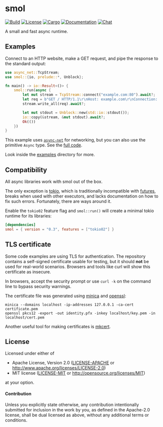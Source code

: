 # smol

[![Build](https://github.com/stjepang/smol/workflows/Build%20and%20test/badge.svg)](
https://github.com/stjepang/smol/actions)
[![License](https://img.shields.io/badge/license-MIT%2FApache--2.0-blue.svg)](
https://github.com/stjepang/smol)
[![Cargo](https://img.shields.io/crates/v/smol.svg)](
https://crates.io/crates/smol)
[![Documentation](https://docs.rs/smol/badge.svg)](
https://docs.rs/smol)
[![Chat](https://img.shields.io/discord/701824908866617385.svg?logo=discord)](
https://discord.gg/x6m5Vvt)

A small and fast async runtime.

## Examples

Connect to an HTTP website, make a GET request, and pipe the response to the standard output:

```rust
use async_net::TcpStream;
use smol::{io, prelude::*, Unblock};

fn main() -> io::Result<()> {
    smol::run(async {
        let mut stream = TcpStream::connect("example.com:80").await?;
        let req = b"GET / HTTP/1.1\r\nHost: example.com\r\nConnection: close\r\n\r\n";
        stream.write_all(req).await?;

        let mut stdout = Unblock::new(std::io::stdout());
        io::copy(&stream, &mut stdout).await?;
        Ok(())
    })
}
```

This example uses [`async-net`] for networking, but you can also use the primitive `Async`
type. See the [full code][get-request].

Look inside the [examples] directory for more.

[`async-net`]: https://docs.rs/async-net
[examples]: https://github.com/stjepang/smol/tree/master/examples
[get-request]: https://github.com/stjepang/smol/blob/master/examples/get-request.rs

## Compatibility

All async libraries work with smol out of the box.

The only exception is [tokio], which is traditionally incompatible with [futures], breaks
when used with other executors, and lacks documentation on how to fix such errors.
Fortunately, there are ways around it.

Enable the `tokio02` feature flag and `smol::run()` will create a minimal
tokio runtime for its libraries:

```toml
[dependencies]
smol = { version = "0.3", features = ["tokio02"] }
```

[tokio]: https://docs.rs/tokio
[futures]: https://docs.rs/futures

## TLS certificate

Some code examples are using TLS for authentication. The repository
contains a self-signed certificate usable for testing, but it should **not**
be used for real-world scenarios. Browsers and tools like curl will
show this certificate as insecure.

In browsers, accept the security prompt or use `curl -k` on the
command line to bypass security warnings.

The certificate file was generated using
[minica](https://github.com/jsha/minica) and
[openssl](https://www.openssl.org/):

```
minica --domains localhost -ip-addresses 127.0.0.1 -ca-cert certificate.pem
openssl pkcs12 -export -out identity.pfx -inkey localhost/key.pem -in localhost/cert.pem
```

Another useful tool for making certificates is [mkcert].

[mkcert]: https://github.com/FiloSottile/mkcert

## License

Licensed under either of

 * Apache License, Version 2.0 ([LICENSE-APACHE](LICENSE-APACHE) or http://www.apache.org/licenses/LICENSE-2.0)
 * MIT license ([LICENSE-MIT](LICENSE-MIT) or http://opensource.org/licenses/MIT)

at your option.

#### Contribution

Unless you explicitly state otherwise, any contribution intentionally submitted
for inclusion in the work by you, as defined in the Apache-2.0 license, shall be
dual licensed as above, without any additional terms or conditions.
